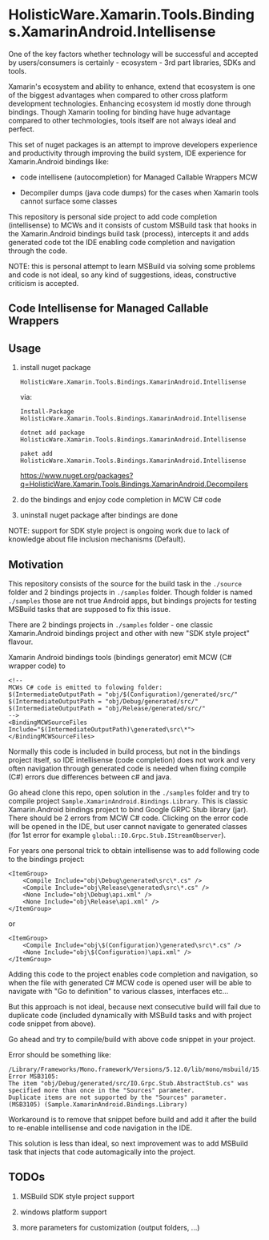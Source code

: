 # HolisticWare.Xamarin.Tools.Bindings.XamarinAndroid.Intellisense


One of the key factors whether technology will be successful and accepted by users/consumers
is certainly - ecosystem - 3rd part libraries, SDKs and tools.

Xamarin's ecosystem and ability to enhance, extend that ecosystem is one of the biggest advantages
when compared to other cross platform development technologies. Enhancing ecosystem id mostly 
done through bindings. Though Xamarin tooling for binding have huge advantage compared to other
techmologies, tools itself are not always ideal and perfect.

This set of nuget packages is an attempt to improve developers experience and productivity through
improving the build system, IDE experience for Xamarin.Android bindings like:

*   code intellisene (autocompletion) for Managed Callable Wrappers MCW 

*   Decompiler dumps (java code dumps) for the cases when Xamarin tools cannot surface
    some classes

This repository is personal side project to add code completion (intellisense) to MCWs and it
consists of custom MSBuild task that hooks in the Xamarin.Android bindings build task (process),
intercepts it and adds generated code tot the IDE enabling code completion and navigation through
the code.

NOTE: this is personal attempt to learn MSBuild via solving some problems and code is not ideal, 
so any kind of suggestions, ideas, constructive criticism is accepted.


## Code Intellisense for Managed Callable Wrappers

## Usage

1.  install nuget package 

    `HolisticWare.Xamarin.Tools.Bindings.XamarinAndroid.Intellisense`

    via:

    `Install-Package HolisticWare.Xamarin.Tools.Bindings.XamarinAndroid.Intellisense`

    `dotnet add package HolisticWare.Xamarin.Tools.Bindings.XamarinAndroid.Intellisense`

    `paket add HolisticWare.Xamarin.Tools.Bindings.XamarinAndroid.Intellisense`

    https://www.nuget.org/packages?q=HolisticWare.Xamarin.Tools.Bindings.XamarinAndroid.Decompilers

2.  do the bindings and enjoy code completion in MCW C# code

3.  uninstall nuget package after bindings are done

NOTE: support for SDK style project is ongoing work due to lack of knowledge about file inclusion
mechanisms (Default).

## Motivation

This repository consists of the source for the build task in the `./source` folder and 2 bindings
projects in `./samples` folder. Though folder is named `./samples` those are not true Android
apps, but bindings projects for testing MSBuild tasks that are supposed to fix this issue.

There are 2 bindings projects in `./samples` folder - one classic Xamarin.Android bindings
project and other with new "SDK style project" flavour.

Xamarin Android bindings tools (bindings generator) emit MCW (C# wrapper code) to

```
<!--
MCWs C# code is emitted to folowing folder:
$(IntermediateOutputPath = "obj/$(Configuration)/generated/src/"
$(IntermediateOutputPath = "obj/Debug/generated/src/"
$(IntermediateOutputPath = "obj/Release/generated/src/"
-->
<BindingMCWSourceFiles Include="$(IntermediateOutputPath)\generated\src\*"></BindingMCWSourceFiles>  
```

Normally this code is included in build process, but not in the bindings project itself, so
IDE intellisense (code completion) does not work and very often navigation through generated
code is needed when fixing compile (C#) errors due differences between c# and java.

Go ahead clone this repo, open solution in the `./samples` folder and try to compile project
`Sample.XamarinAndroid.Bindings.Library`. This is classic Xamarin.Android bindings project
to bind Google GRPC Stub library (jar). There should be 2 errors from MCW C# code. Clicking
on the error code will be opened in the IDE, but user cannot navigate to generated classes
(for 1st error for example `global::IO.Grpc.Stub.IStreamObserver`).

For years one personal trick to obtain intellisense was to add following code to the bindings project:

```
<ItemGroup>
	<Compile Include="obj\Debug\generated\src\*.cs" />
	<Compile Include="obj\Release\generated\src\*.cs" />
	<None Include="obj\Debug\api.xml" />
	<None Include="obj\Release\api.xml" />
</ItemGroup>
```

or 

```
<ItemGroup>
	<Compile Include="obj\$(Configuration)\generated\src\*.cs" />
	<None Include="obj\$(Configuration)\api.xml" />
</ItemGroup>
```

Adding this code to the project enables code completion and navigation, so when the file with 
generated C# MCW code is opened user will be able to navigate with "Go to definition" to various
classes, interfaces etc...

But this approach is not ideal, because next consecutive build will fail due to duplicate code
(included dynamically with MSBuild tasks and with project code snippet from above).

Go ahead and try to compile/build with above code snippet in your project.

Error should be something like:

```
/Library/Frameworks/Mono.framework/Versions/5.12.0/lib/mono/msbuild/15.0/bin/Roslyn/Microsoft.CSharp.Core.targets(5,5): 
Error MSB3105: 
The item "obj/Debug/generated/src/IO.Grpc.Stub.AbstractStub.cs" was specified more than once in the "Sources" parameter.  
Duplicate items are not supported by the "Sources" parameter. 
(MSB3105) (Sample.XamarinAndroid.Bindings.Library)
```

Workaround is to remove that snippet before build and add it after the build to re-enable intellisense
and code navigation in the IDE.

This solution is less than ideal, so next improvement was to add MSBuild task that injects that
code automagically into the project.

## TODOs

1.	MSBuild SDK style project support 

2. windows platform support 

3.	more parameters for customization (output folders, ...)
